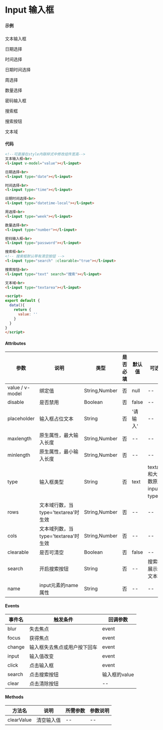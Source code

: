 # Input 输入框

### 

#### 示例
###

文本输入框<br>
<l-input v-model="value"></l-input>

日期选择<br>
<l-input type="date"></l-input>

时间选择<br>
<l-input type="time"></l-input>

日期时间选择<br>
<l-input type="datetime-local"></l-input>

周选择<br>
<l-input type="week"></l-input>

数量选择<br>
<l-input type="number"></l-input>

密码输入框<br>
<l-input type="password"></l-input>

搜索框<br>
<l-input type="search" :clearable="true"></l-input>

搜索按钮<br>
<l-input type="text" search="搜索"></l-input>

文本域<br>
<l-input type="textarea"></l-input>

<script>
export default {
  data(){
    return {
      value: ''
    }
  }
}
</script>

#### 代码
```html
<!--可直接在style内联样式中修改组件宽高-->
文本输入框<br>
<l-input v-model="value"></l-input>

日期选择<br>
<l-input type="date"></l-input>

时间选择<br>
<l-input type="time"></l-input>

日期时间选择<br>
<l-input type="datetime-local"></l-input>

周选择<br>
<l-input type="week"></l-input>

数量选择<br>
<l-input type="number"></l-input>

密码输入框<br>
<l-input type="password"></l-input>

搜索框<br>
<!-- 搜索框默认带有清空按钮 -->
<l-input type="search" :clearable="true"></l-input>

搜索按钮<br>
<l-input type="text" search="搜索"></l-input>

文本域<br>
<l-input type="textarea"></l-input>

<script>
export default {
  data(){
    return {
      value: ''
    }
  }
}
</script>
```

#### Attributes
| 参数 | 说明 | 类型 | 是否必填 | 默认值 | 可选值 |
| ---  | --- | ---  | ---      | ---   | ---   |
| value / v-model | 绑定值 | String,Number | 否 | null | -- |
| disable | 是否禁用 | Boolean | 否 | false | -- |
| placeholder | 输入框占位文本 | String | 否 | '请输入' | -- |
| maxlength | 原生属性，最大输入长度 | String,Number | 否 | -- | -- |
| minlength | 原生属性，最小输入长度 | String,Number | 否 | -- | -- |
| type | 输入框类型 | String | 否 | text | textarea和大多数原生input的type值 |
| rows | 文本域行数，当type='textarea'时生效 | String,Number | 否 | -- | -- |
| cols | 文本域列数，当type='textarea'时生效 | String,Number | 否 | -- | -- |
| clearable | 是否可清空 | Boolean | 否 | false | -- |
| search | 开启搜索按钮 | String | 否 | -- | 搜索框展示的文本 |
| name | input元素的name属性 | String | 否 | -- | -- |


#### Events
| 事件名 | 触发条件 | 回调参数 |
|  ---  | ---  | ---  | 
| blur | 失去焦点 | event |
| focus | 获得焦点 | event |
| change | 输入框失去焦点或用户按下回车 | event |
| input | 输入值改变 | event |
| click | 点击输入框 | event |
| search | 点击搜索按钮 | 输入框的value |
| clear | 点击清除按钮 | -- |


#### Methods
| 方法名 | 说明 | 所需参数 | 参数说明 |
|  ---  | ---  | ---  | --- |
| clearValue | 清空输入值 | --  | -- |
